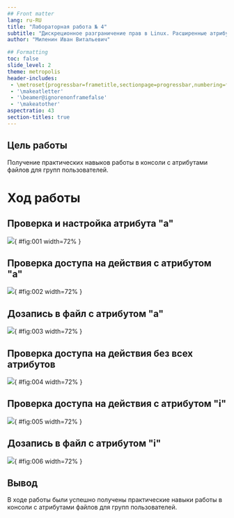 ```yaml
---
## Front matter
lang: ru-RU
title: "Лабораторная работа № 4"
subtitle: "Дискреционное разграничение прав в Linux. Расширенные атрибуты"
author: "Миленин Иван Витальевич"

## Formatting
toc: false
slide_level: 2
theme: metropolis
header-includes: 
 - \metroset{progressbar=frametitle,sectionpage=progressbar,numbering=fraction}
 - '\makeatletter'
 - '\beamer@ignorenonframefalse'
 - '\makeatother'
aspectratio: 43
section-titles: true
---
```


## Цель работы

Получение практических навыков работы в консоли с атрибутами файлов для групп пользователей.

# Ход работы

## Проверка и настройка атрибута "а"

![](image/pres/1.png){ #fig:001 width=72% }

## Проверка доступа на действия с атрибутом "а"

![](image/pres/2.png){ #fig:002 width=72% }

## Дозапись в файл с атрибутом "а"

![](image/pres/3.png){ #fig:003 width=72% }

## Проверка доступа на действия без всех атрибутов

![](image/pres/4.png){ #fig:004 width=72% }

## Проверка доступа на действия с атрибутом "i"

![](image/pres/5.png){ #fig:005 width=72% }

## Дозапись в файл с атрибутом "i"

![](image/pres/6.png){ #fig:006 width=72% }

## Вывод

В ходе работы были успешно получены практические навыки работы в консоли с атрибутами файлов для групп пользователей.
